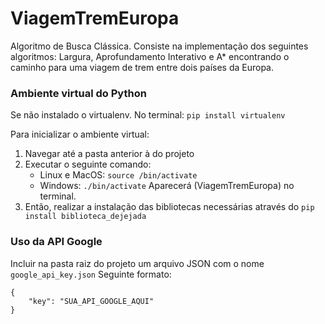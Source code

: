 # ViagemTremEuropa

Algoritmo de Busca Clássica. Consiste na implementação dos seguintes algoritmos: Largura, Aprofundamento Interativo e A* encontrando o caminho para uma viagem de trem entre dois países da Europa.

### Ambiente virtual do Python

Se não instalado o virtualenv.
No terminal: ``pip install virtualenv``

Para inicializar o ambiente virtual:

1. Navegar até a pasta anterior à do projeto
2. Executar o seguinte comando:
   * Linux e MacOS: ``source /bin/activate``
   * Windows: ``./bin/activate``
     Aparecerá (ViagemTremEuropa) no terminal.
3. Então, realizar a instalação das bibliotecas necessárias através do
   ``pip install biblioteca_dejejada``

### Uso da API Google

 Incluir na pasta raiz do projeto um arquivo JSON com o nome ``google_api_key.json``
 Seguinte formato:

```
{
    "key": "SUA_API_GOOGLE_AQUI"
}
```
